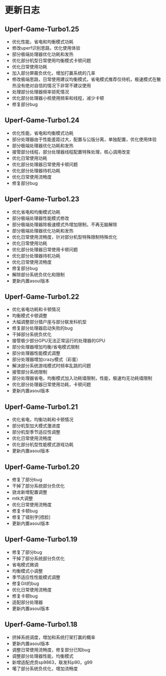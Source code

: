 # 更新日志

## Uperf-Game-Turbo1.25


- 优化性能，省电和均衡模式功耗
- 修改uperf识别思路，优化使用体验
- 部分极端处理器优化功耗和发热
- 优化部分机型日常使用均衡模式卡顿问题
- 优化日常使用功耗
- 加入部分屏蔽负优化，增加打赢系统的几率
- 修改极端思路，日常使用建议均衡模式，省电模式推荐仅待机，极速模式在散热没有绝对自信的情况下非常不建议使用
- 处理部分处理器频率锁死情况
- 优化部分处理器小核使用频率和线程，减少卡顿
- 修复部分bug

## Uperf-Game-Turbo1.24


- 优化性能，省电和均衡模式功耗
- 部分处理器由于性能差距过大，配置与公版分离，单独配置，优化使用体验
- 部分极端处理器优化功耗和发热
- 接管部分线程，部分处理器线程配置特殊处理，核心调用改变
- 优化日常使用功耗
- 优化部分处理器日常使用卡顿问题
- 优化部分处理器待机功耗
- 优化日常使用流畅度
- 修复部分bug


## Uperf-Game-Turbo1.23

- 优化省电和均衡模式功耗
- 部分极端处理器性能模式修改
- 部分极端处理器除极速模式外增加限制，不再无脑解除
- 部分极端处理器优化功耗和发热
- 优化日常使用流畅度，针对部分机型特殊限制特殊优化
- 优化日常使用功耗
- 优化部分处理器日常使用卡顿问题
- 优化部分处理器待机功耗
- 优化日常使用流畅度
- 修复部分bug
- 解除部分系统负优化和限制
- 更新内置asoul版本

## Uperf-Game-Turbo1.22

- 优化省电功耗和卡顿情况
- 均衡模式卡顿调整
- 大幅调整部分猎户座与部分联发科机型
- 修复部分处理器启动失败的bug
- 干掉部分系统负优化
- 接管极少部分GPU无法正常运行的处理器的GPU
- 部分处理器增加均衡/省电模式限制
- 部分处理器性能模式调整
- 部分处理器增加crazy模式（彩蛋）
- 解决部分系统游戏模式时频率乱跳的问题
- 接管部分系统限制
- 部分处理器省电，均衡模式加入功耗墙限制，性能，极速均无功耗墙限制
- 优化部分处理器日常使用功耗，卡顿问题
- 更新内置asoul版本

## Uperf-Game-Turbo1.21

- 优化省电，均衡功耗和卡顿情况
- 部分机型加大模式激进度
- 部分机型季节适应性调整
- 优化日常使用流畅度
- 优化部分机型性能模式游戏功耗
- 更新内置asoul版本

## Uperf-Game-Turbo1.20

- 修复了部分bug
- 干掉了部分系统部分负优化
- 骁龙新增配置调整
- mtk大调整
- 优化日常使用流畅度
- 修复卡顿bug
- 修复了错别字[捂脸]
- 更新内置asoul版本

## Uperf-Game-Turbo1.19

- 修复了部分bug 
- 干掉了部分系统部分负优化
- 省电模式微调
- 均衡模式小调整 
- 季节适应性性能模式调整 
- 修复Git的bug 
- 优化日常使用流畅度 
- 修复卡顿bug 
- 适配部分处理器
- 更新内置asoul版本

## Uperf-Game-Turbo1.18

- 挤掉系统调度，增加和系统打架打赢的概率
- 更新内置asoul版本
- 调整日常使用流畅度，修复部分已知bug
- 调整部分处理器性能，均衡模式
- 新增适配虎贲sp9863，联发科p90，g99
- 噶了部分系统负优化，增加流畅度
